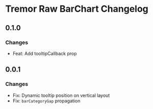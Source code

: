 # Tremor Raw BarChart Changelog

## 0.1.0

### Changes

- Feat: Add tooltipCallback prop

## 0.0.1

### Changes

- Fix: Dynamic tooltip position on vertical layout
- Fix: `barCategoryGap` propagation
